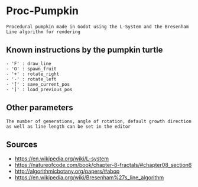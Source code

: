 # Proc-Pumpkin

	Procedural pumpkin made in Godot using the L-System and the Bresenham Line algorithm for rendering

## Known instructions by the pumpkin turtle

	- 'F' : draw_line
	- 'O' : spawn_fruit
	- '+' : rotate_right
	- '-' : rotate_left
	- '[' : save_current_pos
	- ']' : load_previous_pos

## Other parameters

	The number of generations, angle of rotation, default growth direction as well as line length can be set in the editor
  
## Sources

  - https://en.wikipedia.org/wiki/L-system
  - https://natureofcode.com/book/chapter-8-fractals/#chapter08_section6
  - http://algorithmicbotany.org/papers/#abop
  - https://en.wikipedia.org/wiki/Bresenham%27s_line_algorithm
